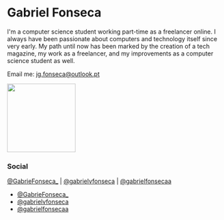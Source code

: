 
# Gabriel Fonseca

I'm a computer science student working part-time as a freelancer online.
I always have been passionate about computers and technology itself since very early. My path until now has been marked by the creation of a tech magazine, my work as a freelancer, and my improvements as a computer science student as well.

Email me: jg.fonseca@outlook.pt

<img height="160em" src="https://github-readme-stats.vercel.app/api?username=Wraquel&show_icons=true&theme=dark&include_all_commits=true&count_private=true"/>

### Social

[@GabrieFonseca_](https://twitter.com/GabrieFonseca_) | [@gabrielvfonseca](https://github.com/gabrielvfonseca) | [@gabrielfonsecaa](https://www.linkedin.com/in/gabrielfonsecaa/)

- [@GabrieFonseca_](https://twitter.com/GabrieFonseca_)
- [@gabrielvfonseca](https://github.com/gabrielvfonseca)
- [@gabrielfonsecaa](https://www.linkedin.com/in/gabrielfonsecaa/)
